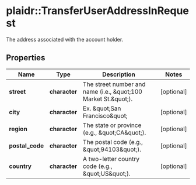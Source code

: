 # plaidr::TransferUserAddressInRequest

The address associated with the account holder.

## Properties
Name | Type | Description | Notes
------------ | ------------- | ------------- | -------------
**street** | **character** | The street number and name (i.e., \&quot;100 Market St.\&quot;). | [optional] 
**city** | **character** | Ex. \&quot;San Francisco\&quot; | [optional] 
**region** | **character** | The state or province (e.g., \&quot;CA\&quot;). | [optional] 
**postal_code** | **character** | The postal code (e.g., \&quot;94103\&quot;). | [optional] 
**country** | **character** | A two-letter country code (e.g., \&quot;US\&quot;). | [optional] 



